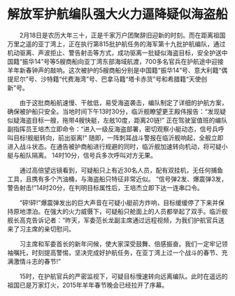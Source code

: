 解放军护航编队强大火力逼降疑似海盗船
===

　　2月18日是农历大年三十，正是千家万户团聚辞旧迎新的时刻。而在距离祖国万里之遥的亚丁湾上，正在执行第815批护航任务的海军第十九批护航编队，通过机动驱离、声波拒止、警告射击等方式，成功驱离一批疑似海盗目标，安全护送中国籍“振华14”号等5艘商船向亚丁湾东部海域航渡，700多名官兵在护航途中迎接羊年新春钟声的敲响。这次被护的5艘商船分别是中国籍“振华14”号、意大利籍“偶提尼尔”号、沙特籍“代费海湾”号、巴拿马籍“塔卡赤货”号和希腊籍“天使创新”号。

　　由于这批商船航速慢、干舷低，易受海盗袭击，编队制定了详细的护航方案，确保被护船只安全。当地时间下午13时30分，临沂舰瞭望更王殿伟报告：“发现疑似疑海盗目标一艘，拖带4艘快艇，左舷10度，距离20链!” 正在驾驶室值班的编队副指挥员王培杰立即命令：“进入一级反海盗部署，密切观察小艇动态，信号兵呼叫目标!舰艇转向，前出驱离!” 随即，一阵刺耳战斗警报在临沂舰响起，全舰立即进入战斗状态。在通告被护商船进行规避的同时，临沂舰加速转向机动，将可疑小艇与船队隔离。 14时10分，信号兵多次呼叫对方无果。

　　通过高倍望远镜看到，可疑船只上有近30名人员，配有双挂机，无任何捕鱼工具，且携有多个汽油桶，与海盗船只特征非常近似。 “信号弹2发、爆震弹3发，警告射击!”14时20分，在判明目标属性后，王培杰立即下达一连串口令。

　　“砰!砰!”爆震弹发出的巨大声音在可疑小艇前方炸响，目标缓缓停了下来并保持原地漂泊。在强大的火力威慑下，可疑船只舱面上的人员都举起了双手。临沂舰舰长高克告诉记者：“昨天，军委范长龙副主席通过远程视频，为我们护航官兵送来了习主席的亲切慰问。

　　习主席和军委首长的新年问候，使大家深受鼓舞、倍感振奋。我们一定牢记领袖嘱托，时刻提高警惕，坚决完成好护航任务，在亚丁湾上过一个战斗的春节、充满激情斗志的春节!”

　　15时，在护航官兵的严密监视下，可疑目标慢速转向远离编队。此时在遥远的祖国已是万家灯火，2015年羊年春节晚会已经拉开了序幕。
